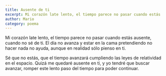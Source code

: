 ```yaml
---
title: Ausente de ti
excerpt: Mi corazón late lento, el tiempo parece no pasar cuando estás ausente, cuando no sé de ti.
author: Mario
category: poema
---
```


Mi corazón late lento, el tiempo parece no pasar cuando estás ausente, cuando no sé de ti. El día no avanza y estar en la cama pretendiendo no hacer nada no ayuda, aunque en realidad sólo pienso en ti.

Sé que no estás, que el tiempo avanzará  cumpliendo las leyes de relatividad en el espacio. Quizá me quedaré ausente en ti, y yo tendré que buscar avanzar, romper este lento paso del tiempo para poder continuar.
